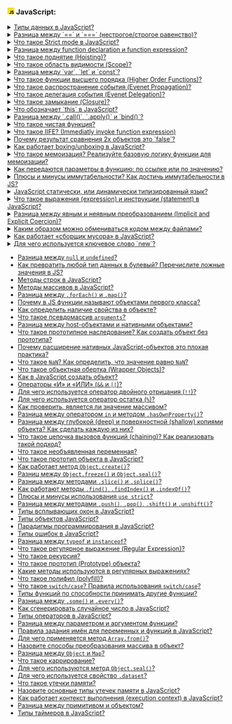 <h3>
  <img src="../assets/JavaScript.png" width="16" height="16" />
  <span>JavaScript:</span>
</h3>

<details>
<summary><a href="https://youtu.be/ycYp7CYOnO0?t=471">Типы данных в JavaScript?</a></summary>
  <br/>
  - String, Number, Boolean, Object, Symbol, Undefined, null, Bigint
</details>

<details>
<summary><a href="https://youtu.be/ycYp7CYOnO0?t=529">Разница между `==` и `===` (нестрогое/строгое равенство)?</a></summary>
  <br/>
  - == приводит к одному типу и сравнивает по типу   <br/>
  - === сравнивает по типу и по значению
</details>

<details>
<summary><a href="https://youtu.be/ycYp7CYOnO0?t=577">Что такое Strict mode в JavaScript?</a></summary>
  <br/>
  - strict mode заменияет исключениями некоторые ошибки, которые js интерпретатор пропускает по умолчанию <br/>
  - подключить можно в начале скрипта прописать "strict mode" и он по дефолту в module
</details>

<details>
<summary><a href="https://youtu.be/ycYp7CYOnO0?t=632">Разница между function declaration и function expression?</a></summary>
    <br/>
  - function declaration создана при помощи ключевого слова function и не была присвоена в переменную (может быть вызвана до ее объявления, тк интерпретатор создает ее до выполнения кода hoisting)  <br/>
  - function expression функция присвоенная в переменную
</details>

<details>
<summary><a href="https://youtu.be/G7hLwudGWL4?t=552">Что такое поднятие (Hoisting)?</a></summary>
    <br/>
  - функционал подьема переменных (var) или function declaration в глобальную область видимости. (тк интерпретатор js сначало объявляет все переменные данные ему в js файле, а потом инициализирует)
</details>

<details>
<summary><a href="https://youtu.be/1eIRTdgzHtw?t=282">Что такое область видимости (Scope)?</a></summary>
    <br/>
  - это место от куда мы имеем доступ к переменными или функциям. Существует три типа: глобальная, локальная/функциональная, блочная {let i = 0}.
</details>

<details>
<summary><a href="https://youtu.be/1eIRTdgzHtw?t=362">Разница между `var`, `let` и `const`?</a></summary>
    <br/>
  - var применяется hoisting, es5 глобальная область видимости
  - let блочная область видимости/ можно изменять
  - const блоачная область видимости/ нельзя изменять
</details>

<details>
<summary><a href="https://youtu.be/1eIRTdgzHtw?t=426">Что такое функции высшего порядка (Higher Order Functions)?</a></summary>
    <br/>
  - это функции, которые в качестве аргумента принимают другую функцию или возвращают функцию. примеры map, reduce, forEach
</details>

<details>
<summary><a href="https://youtu.be/1eIRTdgzHtw?t=426">Что такое распространение события (Evenet Propagation)?</a></summary>
    <br/>
  - это происходит после нажатия кнопки, то событие начинает опускаться с window до элемента на который тыкнули итого три фазы (capturing, targer, bubbling)
</details>

<details>
<summary><a href="https://youtu.be/1eIRTdgzHtw?t=426">Что такое делегация события (Evenet Delegation)?</a></summary>
    <br/>
  - это вместо того, чтобы вешать слушатель события на элемент, мы вешаем на родителя и смотрим на какой таргет было нажатие. 
</details>

<details>
<summary><a href="https://youtu.be/kx3dR6ztICU?t=284">Что такое замыкание (Closure)?</a></summary>
    <br/>
  - мы знаем, что переменные созданные внутри функции не доступны снаружи функции, но они удаляются после того, как функция была выполнена. Но мы можем из этой функции вернуть функцию, предварительно создав переменную и получится, что она замкнулась внутри.
</details>

<details>
<summary><a href="https://youtu.be/rlWgI7AvV18?t=507">Что обозначает `this` в JavaScript?</a></summary>
    <br/>
  - это конекст вызова или ссылка на значение объекта, который вызывает/выполняет функцию (по умолчанию это window)
</details>

<details>
<summary><a href="https://youtu.be/rlWgI7AvV18?t=548">Разница между `.call()`, `.apply()` и `bind()`?</a></summary>
    <br/>
  - tellName.bind(object, firstName, lastName) // object.tellName()    <br/>
  - someFunc.call(object, firstName, lastName)  // Ivan Kurochkin <br/>
   - someFunc.apply(object, [firstName, lastName])  // Ivan Kurochkin
</details>


<details>
<summary><a href="https://youtu.be/rlWgI7AvV18?t=401">Что такое чистая функция?</a></summary>
    <br/>
  - одна из концепций функционального программирования удовлетовраяющая двум основым требованиям: no side effects, при одни и тех же аргументах возвращает одинковые значения.
</details>


<details>
<summary><a href="https://youtu.be/kx3dR6ztICU?t=396">Что такое IIFE? (Immediatly invoke function expression)</a></summary>
    <br/>
  - это функция которая вызывает сама себя: (() => hello!)()
</details>

<details>
<summary><a href="https://youtu.be/IooJ3P2VUYs?t=100">Почему результат сравнения 2х объектов это `false`?</a></summary>
    <br/>
  - потому что объекты сравниваются по адресу в котором они хранятся в памяти, а так как каждый объект это два разных адреса в памяти, то поэтому false. 
</details>

<details>
<summary><a href="https://youtu.be/G4iYlbilozM?t=149">Как работает boxing/unboxing в JavaScript?</a></summary>
    <br/>
</details>

<details>
<summary><a href="https://youtu.be/nvktMVFM0_M?t=30">Что такое мемоизация? Реализуйте базовую логику функции для мемоизации?</a></summary>
    <br/>
</details>

<details>
<summary><a href="https://youtu.be/nvktMVFM0_M?t=280">Как передаются параметры в функцию: по ссылке или по значению?</a></summary>
    <br/>
</details>

<details>
<summary><a href="https://youtu.be/ngyOYuTrUk8?t=445">Плюсы и минусы иммутабельности? Как достичь иммутабельности в JS?</a></summary>
    <br/>
</details>

<details>
<summary><a href="https://youtu.be/V-m0sQ-hW58?t=98">JavaScript статически, или динамически типизированный язык?</a></summary>
    <br/>
</details>

<details>
<summary><a href="https://youtu.be/VYQl2GhbCUs?t=706">Что такое выражения (expression) и инструкции (statement) в JavaScript?</a></summary>
    <br/>
</details>

<details>
<summary><a href="https://youtu.be/lZNWrW39ELM?t=232">Разница между явным и неявным преобразованием (Implicit and Explicit Coercion)?</a></summary>
    <br/>
</details>

<details>
<summary><a href="https://youtu.be/3NGkctg4lsE?t=744">Каким образом можно обмениваться кодом между файлами?</a></summary>
    <br/>
</details>

<details>
<summary><a href="https://youtu.be/trriSYNrHw4?t=786">Как работает «сборщик мусора» в JavaScript?</a></summary>
    <br/>
</details>

<details>
<summary><a href="https://youtu.be/w-vUj0gHGgg?t=125">Для чего используется ключевое слово `new`?</a></summary>
    <br/>
</details>




- [Разница между `null` и `undefined`?](https://youtu.be/G7hLwudGWL4?t=511)
- [Как превратить любой тип данных в булевый? Перечислите ложные значения в JS?](https://youtu.be/CjdCxxqObaM?t=368)
- [Методы строк в JavaScript?](https://youtu.be/CjdCxxqObaM?t=415)
- [Методы массивов в JavaScript?](https://youtu.be/CjdCxxqObaM?t=538)
- [Разница между `.forEach()` и `.map()`?](https://youtu.be/rlWgI7AvV18?t=456)
- [Почему в JS функции называют объектами первого класса?](https://youtu.be/rlWgI7AvV18?t=624)
- [Как определить наличие свойства в объекте?](https://youtu.be/kx3dR6ztICU?t=226)
- [Что такое псевдомассив `arguments`?](https://youtu.be/kx3dR6ztICU?t=442)
- [Разница между host-объектами и нативными объектами?](https://youtu.be/kx3dR6ztICU?t=484)
- [Что такое прототипное наследование? Как создать объект без прототипа?](https://youtu.be/IooJ3P2VUYs?t=154)
- [Почему расширение нативных JavaScript-объектов это плохая практика?](https://youtu.be/IooJ3P2VUYs?t=202)
- [Что такое `NaN`? Как определить, что значение равно `NaN`?](https://youtu.be/IooJ3P2VUYs?t=266)
- [Что такое объектная обертка (Wrapper Objects)?](https://youtu.be/w-vUj0gHGgg?t=26)
- [Как в JavaScript создать объект?](https://youtu.be/w-vUj0gHGgg?t=83)
- [Операторы «И» и «ИЛИ» (`&&` и `||`)?](https://youtu.be/G7hLwudGWL4?t=617)
- [Для чего используется оператор двойного отрицания (`!!`)?](https://youtu.be/G4iYlbilozM?t=26)
- [Для чего используется оператор остатка (`%`)?](https://youtu.be/G4iYlbilozM?t=88)
- [Как проверить, является ли значение массивом?](https://youtu.be/G4iYlbilozM?t=68)
- [Разница между оператором `in` и методом `.hasOwnProperty()`?](https://youtu.be/nvktMVFM0_M?t=102)
- [Разница между глубокой (deep) и поверхностной (shallow) копиями объекта? Как сделать каждую из них?](https://youtu.be/nvktMVFM0_M?t=125)
- [Что такое цепочка вызовов функций (chaining)? Как реализовать такой подход?](https://youtu.be/nvktMVFM0_M?t=200)
- [Что такое необъявленная переменная?](https://youtu.be/nvktMVFM0_M?t=236)
- [Что такое прототип объекта в JavaScript?](https://youtu.be/yvOXvZ8aEFo?t=287)
- [Как работает метод `Object.create()`?](https://youtu.be/V-m0sQ-hW58?t=28)
- [Разниц между `Object.freeze()` и `Object.seal()`?](https://youtu.be/xZLxdts7ZW4?t=374)
- [Разница между методами `.slice()` и `.splice()`?](https://youtu.be/XtQPrt8G0n8?t=679)
- [Как работают методы `.find()`, `.findIndex()` и `.indexOf()`?](https://youtu.be/xZLxdts7ZW4?t=488)
- [Плюсы и минусы использования `use strict`?](https://youtu.be/xZLxdts7ZW4?t=549)
- [Разница между методами `.push()`, `.pop()`, `.shift()` и `.unshift()`?](https://youtu.be/ngyOYuTrUk8?t=385)
- [Типы всплывающих окон в JavaScript?](https://youtu.be/ngyOYuTrUk8?t=515)
- [Типы объектов JavaScript?](https://youtu.be/ngyOYuTrUk8?t=595)
- [Парадигмы программирования в JavaScript?](https://youtu.be/ngyOYuTrUk8?t=653)
- [Типы ошибок в JavaScript?](https://youtu.be/ovV8GhIkzBE?t=754)
- [Разница между `typeof` и `instanceof`?](https://youtu.be/ovV8GhIkzBE?t=835)
- [Что такое регулярное выражение (Regular Expression)?](https://youtu.be/V-m0sQ-hW58?t=146)
- [Что такое рекурсия?](https://youtu.be/V-m0sQ-hW58?t=220)
- [Что такое прототип (Prototype) объекта?](https://youtu.be/V-m0sQ-hW58?t=290)
- [Какие методы используются в регулярных выражениях?](https://youtu.be/XtQPrt8G0n8?t=495)
- [Что такое полифил (polyfill)?](https://youtu.be/XtQPrt8G0n8?t=557)
- [Что такое `switch/case`? Правила использования `switch/case`?](https://youtu.be/XtQPrt8G0n8?t=600)
- [Типы функций по способности принимать другие функции?](https://youtu.be/XtQPrt8G0n8?t=726)
- [Разница между `.some()` и `.every()`?](https://youtu.be/VYQl2GhbCUs?t=762)
- [Как сгенерировать случайное число в JavaScript?](https://youtu.be/VYQl2GhbCUs?t=801)
- [Типы операторов в JavaScript?](https://youtu.be/lZNWrW39ELM?t=30)
- [Разница между параметром и аргументом функции?](https://youtu.be/lZNWrW39ELM?t=144)
- [Правила задания имён для переменных и функций в JavaScript?](https://youtu.be/lZNWrW39ELM?t=173)
- [Для чего применяется метод `Array.from()`?](https://youtu.be/lZNWrW39ELM?t=328)
- [Назовите способы преобразования массива в объект?](https://youtu.be/lZNWrW39ELM?t=389)
- [Разница между `Object` и `Map`?](https://youtu.be/nbWY5W-9OEo?t=214)
- [Что такое каррирование?](https://youtu.be/nbWY5W-9OEo?t=295)
- [Для чего используются метод `Object.seal()`?](https://youtu.be/nbWY5W-9OEo?t=354)
- [Для чего используется свойство `.dataset`?](https://youtu.be/3NGkctg4lsE?t=680)
- [Что такое утечки памяти?](https://youtu.be/3NGkctg4lsE?t=815)
- [Назовите основные типы утечек памяти в JavaScript?](https://youtu.be/3NGkctg4lsE?t=874)
- [Как работает контекст выполнения (execution context) в JavaScript?](https://youtu.be/nTE4qvSvxXY?t=704)
- [Разница между примитивом и объектом?](https://youtu.be/nTE4qvSvxXY?t=791)
- [Типы таймеров в JavaScript?](https://youtu.be/G7hLwudGWL4?t=690)

